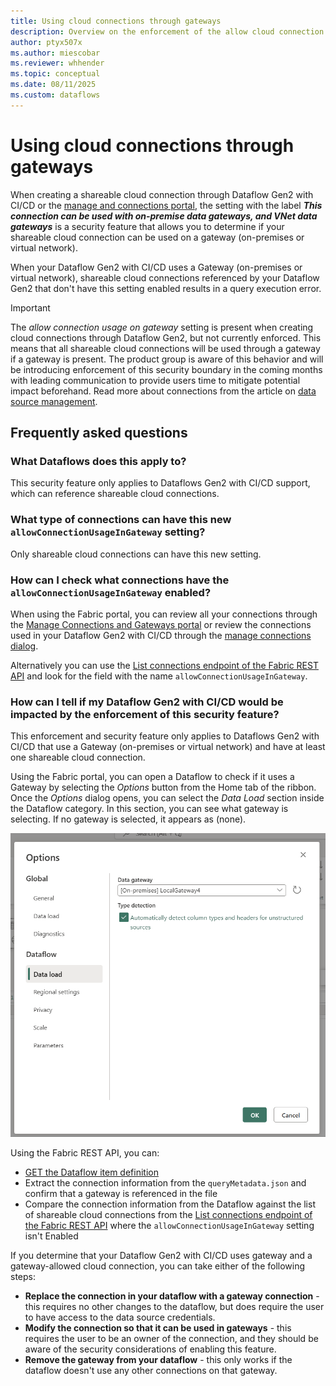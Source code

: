 ```yaml
---
title: Using cloud connections through gateways
description: Overview on the enforcement of the allow cloud connection usage on gateway setting for Dataflow Gen2 and its most frequently asked questions
author: ptyx507x
ms.author: miescobar
ms.reviewer: whhender
ms.topic: conceptual
ms.date: 08/11/2025
ms.custom: dataflows
---
```


# Using cloud connections through gateways

When creating a shareable cloud connection through Dataflow Gen2 with CI/CD or the [manage and connections portal](data-source-management.md), the setting with the label ***This connection can be used with on-premise data gateways, and VNet data gateways*** is a security feature that allows you to determine if your shareable cloud connection can be used on a gateway (on-premises or virtual network).

When your Dataflow Gen2 with CI/CD uses a Gateway (on-premises or virtual network), shareable cloud connections referenced by your Dataflow Gen2 that don't have this setting enabled results in a query execution error.

>[!IMPORTANT]
>The *allow connection usage on gateway* setting is present when creating cloud connections through Dataflow Gen2, but not currently enforced. This means that all shareable cloud connections will be used through a gateway if a gateway is present. The product group is aware of this behavior and will be introducing enforcement of this security boundary in the coming months with leading communication to provide users time to mitigate potential impact beforehand.
>Read more about connections from the article on [data source management](data-source-management.md).

## Frequently asked questions

### What Dataflows does this apply to?
This security feature only applies to Dataflows Gen2 with CI/CD support, which can reference shareable cloud connections.

### What type of connections can have this new `allowConnectionUsageInGateway` setting?
  Only shareable cloud connections can have this new setting.

### How can I check what connections have the `allowConnectionUsageInGateway` enabled?
  When using the Fabric portal, you can review all your connections through the [Manage Connections and Gateways portal](data-source-management.md) or review the connections used in your Dataflow Gen2 with CI/CD through the [manage connections dialog](/power-query/manage-connections).

  Alternatively you can use the [List connections endpoint of the Fabric REST API](/rest/api/fabric/core/connections/list-connections) and look for the field with the name `allowConnectionUsageInGateway`.

### How can I tell if my Dataflow Gen2 with CI/CD would be impacted by the enforcement of this security feature?

This enforcement and security feature only applies to Dataflows Gen2 with CI/CD that use a Gateway (on-premises or virtual network) and have at least one shareable cloud connection.

Using the Fabric portal, you can open a Dataflow to check if it uses a Gateway by selecting the *Options* button from the Home tab of the ribbon. Once the *Options* dialog opens, you can select the *Data Load* section inside the Dataflow category. In this section, you can see what gateway is selecting. If no gateway is selected, it appears as (none).

![Screenshot of the options dialog showing how a gateway with the name LocalGateway4 appears have been selected](media/dataflow-gen2-cloud-connection-gateway-use/options-dialog-gateway.png)

Using the Fabric REST API, you can:
* [GET the Dataflow item definition](/rest/api/fabric/dataflow/items/get-dataflow-definition)
* Extract the connection information from the `queryMetadata.json` and confirm that a gateway is referenced in the file
* Compare the connection information from the Dataflow against the list of shareable cloud connections from the [List connections endpoint of the Fabric REST API](/rest/api/fabric/core/connections/list-connections) where the `allowConnectionUsageInGateway` setting isn't Enabled

If you determine that your Dataflow Gen2 with CI/CD uses gateway and a gateway-allowed cloud connection, you can take either of the following steps: 
* **Replace the connection in your dataflow with a gateway connection** - this requires no other changes to the dataflow, but does require the user to have access to the data source credentials.
* **Modify the connection so that it can be used in gateways** - this requires the user to be an owner of the connection, and they should be aware of the security considerations of enabling this feature.
* **Remove the gateway from your dataflow** - this only works if the dataflow doesn't use any other connections on that gateway.

